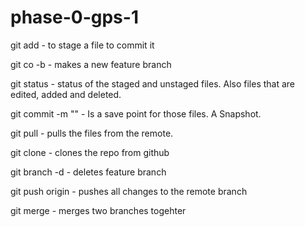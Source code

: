 # phase-0-gps-1

git add - to stage a file to commit it

git co -b - makes a new feature branch

git status - status of the staged and unstaged files. Also files that are edited, added and deleted.

git commit -m "" - Is a save point for those files. A Snapshot.

git pull - pulls the files from the remote.

git clone - clones the repo from github

git branch -d - deletes feature branch

git push origin - pushes all changes to the remote branch

git merge - merges two branches togehter